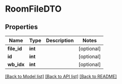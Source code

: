 # RoomFileDTO

## Properties
Name | Type | Description | Notes
------------ | ------------- | ------------- | -------------
**file_id** | **int** |  | [optional] 
**id** | **int** |  | [optional] 
**wb_idx** | **int** |  | [optional] 

[[Back to Model list]](../../README.md#documentation-for-models) [[Back to API list]](../../README.md#documentation-for-api-endpoints) [[Back to README]](../../README.md)

